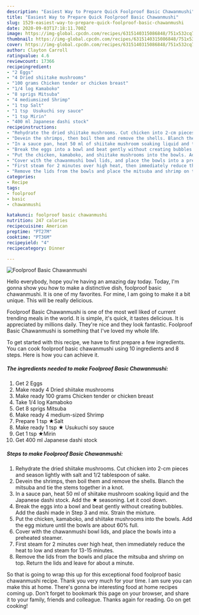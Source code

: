 ```yaml
---
description: "Easiest Way to Prepare Quick Foolproof Basic Chawanmushi"
title: "Easiest Way to Prepare Quick Foolproof Basic Chawanmushi"
slug: 1529-easiest-way-to-prepare-quick-foolproof-basic-chawanmushi
date: 2020-09-03T17:18:11.700Z
image: https://img-global.cpcdn.com/recipes/6315140315086848/751x532cq70/foolproof-basic-chawanmushi-recipe-main-photo.jpg
thumbnail: https://img-global.cpcdn.com/recipes/6315140315086848/751x532cq70/foolproof-basic-chawanmushi-recipe-main-photo.jpg
cover: https://img-global.cpcdn.com/recipes/6315140315086848/751x532cq70/foolproof-basic-chawanmushi-recipe-main-photo.jpg
author: Clayton Carroll
ratingvalue: 4.6
reviewcount: 17366
recipeingredient:
- "2 Eggs"
- "4 Dried shiitake mushrooms"
- "100 grams Chicken tender or chicken breast"
- "1/4 log Kamaboko"
- "8 sprigs Mitsuba"
- "4 mediumsized Shrimp"
- "1 tsp Salt"
- "1 tsp  Usukuchi soy sauce"
- "1 tsp Mirin"
- "400 ml Japanese dashi stock"
recipeinstructions:
- "Rehydrate the dried shiitake mushrooms. Cut chicken into 2-cm pieces and season lightly with salt and 1/2 tablespoon of sake."
- "Devein the shrimps, then boil them and remove the shells. Blanch the mitsuba and tie the stems together in a knot."
- "In a sauce pan, heat 50 ml of shiitake mushroom soaking liquid and the Japanese dashi stock. Add the ★ seasoning. Let it cool down."
- "Break the eggs into a bowl and beat gently without creating bubbles. Add the dashi made in Step 3 and mix. Strain the mixture."
- "Put the chicken, kamaboko, and shiitake mushrooms into the bowls. Add the egg mixture until the bowls are about 60% full."
- "Cover with the chawanmushi bowl lids, and place the bowls into a preheated steamer."
- "First steam for 2 minutes over high heat, then immediately reduce the heat to low and steam for 13-15 minutes."
- "Remove the lids from the bowls and place the mitsuba and shrimp on top. Return the lids and leave for about a minute."
categories:
- Recipe
tags:
- foolproof
- basic
- chawanmushi

katakunci: foolproof basic chawanmushi 
nutrition: 247 calories
recipecuisine: American
preptime: "PT27M"
cooktime: "PT36M"
recipeyield: "4"
recipecategory: Dinner

---
```



![Foolproof Basic Chawanmushi](https://img-global.cpcdn.com/recipes/6315140315086848/751x532cq70/foolproof-basic-chawanmushi-recipe-main-photo.jpg)

Hello everybody, hope you're having an amazing day today. Today, I'm gonna show you how to make a distinctive dish, foolproof basic chawanmushi. It is one of my favorites. For mine, I am going to make it a bit unique. This will be really delicious.



Foolproof Basic Chawanmushi is one of the most well liked of current trending meals in the world. It is simple, it's quick, it tastes delicious. It is appreciated by millions daily. They're nice and they look fantastic. Foolproof Basic Chawanmushi is something that I've loved my whole life.


To get started with this recipe, we have to first prepare a few ingredients. You can cook foolproof basic chawanmushi using 10 ingredients and 8 steps. Here is how you can achieve it.

<!--inarticleads1-->

##### The ingredients needed to make Foolproof Basic Chawanmushi:

1. Get 2 Eggs
1. Make ready 4 Dried shiitake mushrooms
1. Make ready 100 grams Chicken tender or chicken breast
1. Take 1/4 log Kamaboko
1. Get 8 sprigs Mitsuba
1. Make ready 4 medium-sized Shrimp
1. Prepare 1 tsp ★Salt
1. Make ready 1 tsp ★ Usukuchi soy sauce
1. Get 1 tsp ★Mirin
1. Get 400 ml Japanese dashi stock




<!--inarticleads2-->

##### Steps to make Foolproof Basic Chawanmushi:

1. Rehydrate the dried shiitake mushrooms. Cut chicken into 2-cm pieces and season lightly with salt and 1/2 tablespoon of sake.
1. Devein the shrimps, then boil them and remove the shells. Blanch the mitsuba and tie the stems together in a knot.
1. In a sauce pan, heat 50 ml of shiitake mushroom soaking liquid and the Japanese dashi stock. Add the ★ seasoning. Let it cool down.
1. Break the eggs into a bowl and beat gently without creating bubbles. Add the dashi made in Step 3 and mix. Strain the mixture.
1. Put the chicken, kamaboko, and shiitake mushrooms into the bowls. Add the egg mixture until the bowls are about 60% full.
1. Cover with the chawanmushi bowl lids, and place the bowls into a preheated steamer.
1. First steam for 2 minutes over high heat, then immediately reduce the heat to low and steam for 13-15 minutes.
1. Remove the lids from the bowls and place the mitsuba and shrimp on top. Return the lids and leave for about a minute.




So that is going to wrap this up for this exceptional food foolproof basic chawanmushi recipe. Thank you very much for your time. I am sure you can make this at home. There's gonna be interesting food at home recipes coming up. Don't forget to bookmark this page on your browser, and share it to your family, friends and colleague. Thanks again for reading. Go on get cooking!

